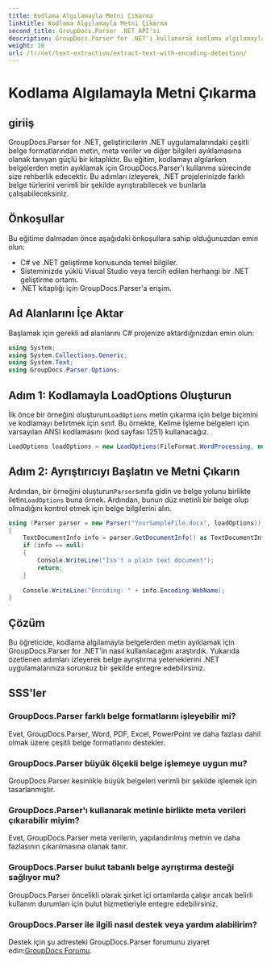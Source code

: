 ```yaml
---
title: Kodlama Algılamayla Metni Çıkarma
linktitle: Kodlama Algılamayla Metni Çıkarma
second_title: GroupDocs.Parser .NET API'si
description: GroupDocs.Parser for .NET'i kullanarak kodlama algılamayla belgelerden metin çıkarın. .NET uygulamalarınızda çeşitli formatları verimli bir şekilde ayrıştırın.
weight: 10
url: /tr/net/text-extraction/extract-text-with-encoding-detection/
---
```


# Kodlama Algılamayla Metni Çıkarma

## giriiş
GroupDocs.Parser for .NET, geliştiricilerin .NET uygulamalarındaki çeşitli belge formatlarından metin, meta veriler ve diğer bilgileri ayıklamasına olanak tanıyan güçlü bir kitaplıktır. Bu eğitim, kodlamayı algılarken belgelerden metin ayıklamak için GroupDocs.Parser'ı kullanma sürecinde size rehberlik edecektir. Bu adımları izleyerek, .NET projelerinizde farklı belge türlerini verimli bir şekilde ayrıştırabilecek ve bunlarla çalışabileceksiniz.
## Önkoşullar
Bu eğitime dalmadan önce aşağıdaki önkoşullara sahip olduğunuzdan emin olun:
- C# ve .NET geliştirme konusunda temel bilgiler.
- Sisteminizde yüklü Visual Studio veya tercih edilen herhangi bir .NET geliştirme ortamı.
- .NET kitaplığı için GroupDocs.Parser'a erişim.

## Ad Alanlarını İçe Aktar
Başlamak için gerekli ad alanlarını C# projenize aktardığınızdan emin olun:
```csharp
using System;
using System.Collections.Generic;
using System.Text;
using GroupDocs.Parser.Options;
```
## Adım 1: Kodlamayla LoadOptions Oluşturun
 İlk önce bir örneğini oluşturun`LoadOptions` metin çıkarma için belge biçimini ve kodlamayı belirtmek için sınıf. Bu örnekte, Kelime İşleme belgeleri için varsayılan ANSI kodlamasını (kod sayfası 1251) kullanacağız.
```csharp
LoadOptions loadOptions = new LoadOptions(FileFormat.WordProcessing, null, null, Encoding.GetEncoding(1251));
```
## Adım 2: Ayrıştırıcıyı Başlatın ve Metni Çıkarın
 Ardından, bir örneğini oluşturun`Parser`sınıfa gidin ve belge yolunu birlikte iletin`LoadOptions` buna örnek. Ardından, bunun düz metinli bir belge olup olmadığını kontrol etmek için belge bilgilerini alın.
```csharp
using (Parser parser = new Parser("YourSampleFile.docx", loadOptions))
{
    TextDocumentInfo info = parser.GetDocumentInfo() as TextDocumentInfo;
    if (info == null)
    {
        Console.WriteLine("Isn't a plain text document");
        return;
    }
    
    Console.WriteLine("Encoding: " + info.Encoding.WebName);
}
```

## Çözüm
Bu öğreticide, kodlama algılamayla belgelerden metin ayıklamak için GroupDocs.Parser for .NET'in nasıl kullanılacağını araştırdık. Yukarıda özetlenen adımları izleyerek belge ayrıştırma yeteneklerini .NET uygulamalarınıza sorunsuz bir şekilde entegre edebilirsiniz.

## SSS'ler
### GroupDocs.Parser farklı belge formatlarını işleyebilir mi?
Evet, GroupDocs.Parser, Word, PDF, Excel, PowerPoint ve daha fazlası dahil olmak üzere çeşitli belge formatlarını destekler.
### GroupDocs.Parser büyük ölçekli belge işlemeye uygun mu?
GroupDocs.Parser kesinlikle büyük belgeleri verimli bir şekilde işlemek için tasarlanmıştır.
### GroupDocs.Parser'ı kullanarak metinle birlikte meta verileri çıkarabilir miyim?
Evet, GroupDocs.Parser meta verilerin, yapılandırılmış metnin ve daha fazlasının çıkarılmasına olanak tanır.
### GroupDocs.Parser bulut tabanlı belge ayrıştırma desteği sağlıyor mu?
GroupDocs.Parser öncelikli olarak şirket içi ortamlarda çalışır ancak belirli kullanım durumları için bulut hizmetleriyle entegre edebilirsiniz.
### GroupDocs.Parser ile ilgili nasıl destek veya yardım alabilirim?
Destek için şu adresteki GroupDocs.Parser forumunu ziyaret edin:[GroupDocs Forumu](https://forum.groupdocs.com/c/parser/17).